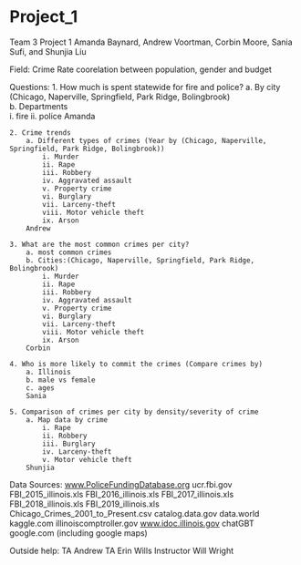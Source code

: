 # Project_1
Team 3 Project 1
Amanda Baynard, Andrew Voortman, Corbin Moore, Sania Sufi, and Shunjia Liu

Field: 
    Crime Rate coorelation between population, gender and budget



Questions:
    1. How much is spent statewide for fire and police?
        a. By city
            (Chicago, Naperville, Springfield, Park Ridge, Bolingbrook)  
        b. Departments   
            i. fire
            ii. police
        Amanda
    
    2. Crime trends
        a. Different types of crimes (Year by (Chicago, Naperville, Springfield, Park Ridge, Bolingbrook))
            i. Murder
            ii. Rape
            iii. Robbery     
            iv. Aggravated assault
            v. Property crime
            vi. Burglary
            vii. Larceny-theft
            viii. Motor vehicle theft
            ix. Arson
        Andrew
        
    3. What are the most common crimes per city?
        a. most common crimes
        b. Cities:(Chicago, Naperville, Springfield, Park Ridge, Bolingbrook)
            i. Murder
            ii. Rape
            iii. Robbery     
            iv. Aggravated assault
            v. Property crime
            vi. Burglary
            vii. Larceny-theft
            viii. Motor vehicle theft
            ix. Arson
        Corbin

    4. Who is more likely to commit the crimes (Compare crimes by)
        a. Illinois
        b. male vs female
        c. ages
        Sania
    
    5. Comparison of crimes per city by density/severity of crime
        a. Map data by crime
            i. Rape
            ii. Robbery     
            iii. Burglary
            iv. Larceny-theft
            v. Motor vehicle theft
        Shunjia
 
Data Sources:
    www.PoliceFundingDatabase.org
    ucr.fbi.gov
        FBI_2015_illinois.xls
        FBI_2016_illinois.xls
        FBI_2017_illinois.xls
        FBI_2018_illinois.xls
        FBI_2019_illinois.xls
        Chicago_Crimes_2001_to_Present.csv
    catalog.data.gov
    data.world
    kaggle.com
    illinoiscomptroller.gov
    www.idoc.illinois.gov
    chatGBT
    google.com (including google maps)

Outside help:
    TA Andrew 
    TA Erin Wills
    Instructor Will Wright

